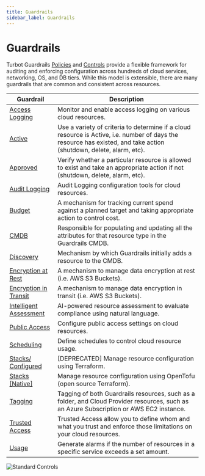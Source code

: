 ```yaml
---
title: Guardrails
sidebar_label: Guardrails
---
```


# Guardrails

Turbot Guardrails [Policies](concepts/policies) and [Controls](concepts/controls) provide a
flexible framework for auditing and enforcing configuration across hundreds of
cloud services, networking, OS, and DB tiers. While this model is extensible,
there are many guardrails that are common and consistent across resources.

| Guardrail                                                          | Description                                                                                                                                                         |
| ------------------------------------------------------------------ | ------------------------------------------------------------------------------------------------------------------------------------------------------------------- |
| [Access Logging](concepts/guardrails/access-logging)               | Monitor and enable access logging on various cloud resources.                                                                                                       |
| [Active](concepts/guardrails/active)                               | Use a variety of criteria to determine if a cloud resource is Active, i.e. number of days the resource has existed, and take action (shutdown, delete, alarm, etc). |
| [Approved](concepts/guardrails/approved)                           | Verify whether a particular resource is allowed to exist and take an appropriate action if not (shutdown, delete, alarm, etc).                                      |
| [Audit Logging](concepts/guardrails/audit-logging)                 | Audit Logging configuration tools for cloud resources.                                                                                                              |
| [Budget](concepts/guardrails/budget)                               | A mechanism for tracking current spend against a planned target and taking appropriate action to control cost.                                                      |
| [CMDB](concepts/guardrails/cmdb)                                   | Responsible for populating and updating all the attributes for that resource type in the Guardrails CMDB.                                                           |
| [Discovery](concepts/guardrails/discovery)                         | Mechanism by which Guardrails initially adds a resource to the CMDB.                                                                                                |
| [Encryption at Rest](concepts/guardrails/encryption-at-rest)       | A mechanism to manage data encryption at rest (i.e. AWS S3 Buckets).                                                                                                |
| [Encryption in Transit](concepts/guardrails/encryption-in-transit) | A mechanism to manage data encryption in transit (i.e. AWS S3 Buckets).                                                                                             |
| [Intelligent Assessment](concepts/guardrails/intelligent-assessment) | AI-powered resource assessment to evaluate compliance using natural language.
| [Public Access](concepts/guardrails/public-access)                 | Configure public access settings on cloud resources.                                                                                                                |
| [Scheduling](concepts/guardrails/scheduling)                       | Define schedules to control cloud resource usage.                                                                                                                   |
| [Stacks/ Configured](concepts/guardrails/configured)               | [DEPRECATED] Manage resource configuration using Terraform.                                                                                                                      |
| [Stacks [Native]](concepts/guardrails/stacks)               | Manage resource configuration using OpenTofu (open source Terraform).                                                                                                                  |
| [Tagging](concepts/guardrails/tagging)                             | Tagging of both Guardrails resources, such as a folder, and Cloud Provider resources, such as an Azure Subscription or AWS EC2 instance.                            |
| [Trusted Access](concepts/guardrails/trusted-access)               | Trusted Access allow you to define whom and what you trust and enforce those limitations on your cloud resources.                                                   |
| [Usage](concepts/guardrails/usage)                                 | Generate alarms if the number of resources in a specific service exceeds a set amount.                                                                              |

![Standard Controls](/images/docs/guardrails/standard_controls.png)
